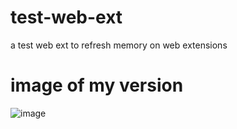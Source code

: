 # test-web-ext
a test web ext to refresh memory on web extensions 

# image of my version
![image](https://github.com/Toyinbalogun/test-web-ext/assets/56461654/6c674e2d-5dd3-4258-a6b0-a9e08b4b533e)
